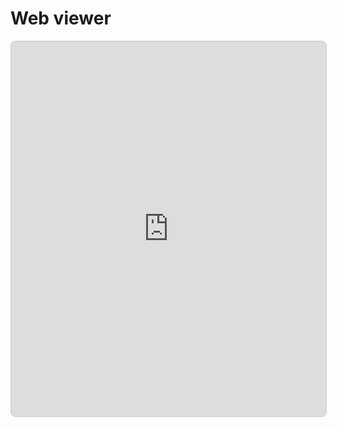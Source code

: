 # Web viewer

<iframe 
    src="https://delta-portal.netlify.app/" 
    width="100%" 
    height="600"
    style="border:1px solid #ccc; border-radius:8px;">
</iframe>